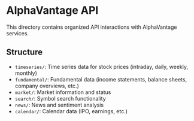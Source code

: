 # AlphaVantage API

This directory contains organized API interactions with AlphaVantage services.

## Structure

- `timeseries/`: Time series data for stock prices (intraday, daily, weekly, monthly)
- `fundamental/`: Fundamental data (income statements, balance sheets, company overviews, etc.)
- `market/`: Market information and status
- `search/`: Symbol search functionality
- `news/`: News and sentiment analysis
- `calendar/`: Calendar data (IPO, earnings, etc.) 